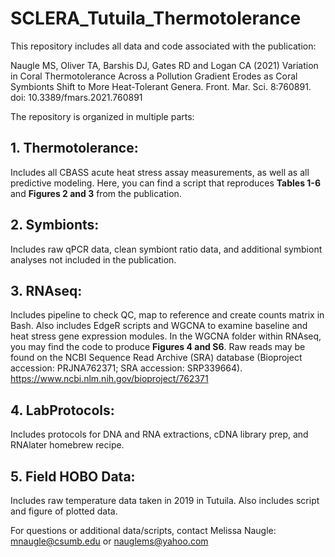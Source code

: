 # SCLERA_Tutuila_Thermotolerance

This repository includes all data and code associated with the publication: 

Naugle MS, Oliver TA, Barshis DJ, Gates RD and Logan CA (2021) Variation in Coral Thermotolerance Across a Pollution Gradient Erodes as Coral Symbionts Shift to More Heat-Tolerant Genera. Front. Mar. Sci. 8:760891. doi: 10.3389/fmars.2021.760891

The repository is organized in multiple parts:

## 1. Thermotolerance: 
Includes all CBASS acute heat stress assay measurements, as well as all predictive modeling. Here, you can find a script that reproduces **Tables 1-6** and **Figures 2 and 3** from the publication. 

## 2. Symbionts: 
Includes raw qPCR data, clean symbiont ratio data, and additional symbiont analyses not included in the publication. 

## 3. RNAseq: 
Includes pipeline to check QC, map to reference and create counts matrix in Bash. Also includes EdgeR scripts and WGCNA to examine baseline and heat stress gene expression modules. In the WGCNA folder within RNAseq, you may find the code to produce **Figures 4 and S6**. Raw reads may be found on the NCBI Sequence Read Archive (SRA) database (Bioproject accession: PRJNA762371; SRA accession: SRP339664). <https://www.ncbi.nlm.nih.gov/bioproject/762371>

## 4. LabProtocols:
Includes protocols for DNA and RNA extractions, cDNA library prep, and RNAlater homebrew recipe. 

## 5. Field HOBO Data:
Includes raw temperature data taken in 2019 in Tutuila. Also includes script and figure of plotted data. 

For questions or additional data/scripts, contact Melissa Naugle: <br>
mnaugle@csumb.edu or nauglems@yahoo.com